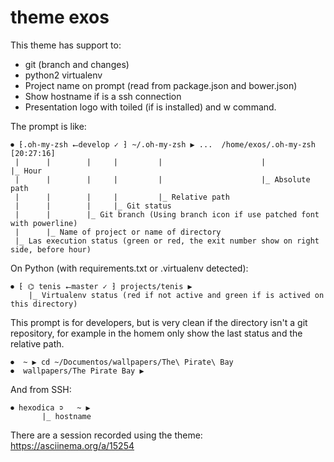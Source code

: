 # theme exos

This theme has support to:

* git (branch and changes)
* python2 virtualenv
* Project name on prompt (read from package.json and bower.json)
* Show hostname if is a ssh connection
* Presentation logo with toiled (if is installed) and w command.

The prompt is like:

~~~
⏺ ⁅.oh-my-zsh ⭠develop ✓ ⁆ ~/.oh-my-zsh ▶ ...  /home/exos/.oh-my-zsh [20:27:16]
 |      |        |     |         |                      |                 |_ Hour
 |      |        |     |         |                      |_ Absolute path
 |      |        |     |         |_ Relative path
 |      |        |     |_ Git status
 |      |        |_ Git branch (Using branch icon if use patched font with powerline)
 |      |_ Name of project or name of directory
 |_ Las execution status (green or red, the exit number show on right side, before hour)
~~~

On Python (with requirements.txt or .virtualenv detected):
~~~
⏺ ⁅ ⌬ tenis ⭠master ✓ ⁆ projects/tenis ▶ 
    |_ Virtualenv status (red if not active and green if is actived on this directory)
~~~

This prompt is for developers, but is very clean if the directory isn't a git repository, for example in the homem only show the last status and the relative path.

~~~
⏺  ~ ▶ cd ~/Documentos/wallpapers/The\ Pirate\ Bay
⏺  wallpapers/The Pirate Bay ▶  
~~~

And from SSH:

~~~
⏺ hexodica ➲   ~ ▶   
       |_ hostname
~~~

There are a session recorded using the theme:
https://asciinema.org/a/15254
